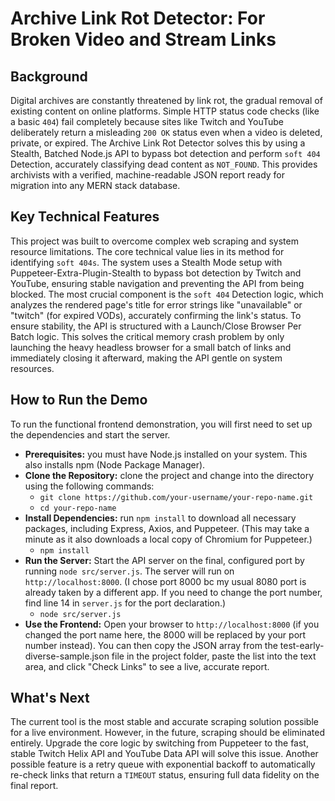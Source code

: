 # Archive Link Rot Detector: For Broken Video and Stream Links

## Background
Digital archives are constantly threatened by link rot, the gradual removal of existing content on online platforms. Simple HTTP status code checks (like a basic ```404```) fail completely because sites like Twitch and YouTube deliberately return a misleading ```200 OK``` status even when a video is deleted, private, or expired. The Archive Link Rot Detector solves this by using a Stealth, Batched Node.js API to bypass bot detection and perform ```soft 404``` Detection, accurately classifying dead content as ```NOT_FOUND```. This provides archivists with a verified, machine-readable JSON report ready for migration into any MERN stack database.

## Key Technical Features
This project was built to overcome complex web scraping and system resource limitations. The core technical value lies in its method for identifying ```soft 404s```. The system uses a Stealth Mode setup with Puppeteer-Extra-Plugin-Stealth to bypass bot detection by Twitch and YouTube, ensuring stable navigation and preventing the API from being blocked. The most crucial component is the ```soft 404``` Detection logic, which analyzes the rendered page's title for error strings like "unavailable" or "twitch" (for expired VODs), accurately confirming the link's status. To ensure stability, the API is structured with a Launch/Close Browser Per Batch logic. This solves the critical memory crash problem by only launching the heavy headless browser for a small batch of links and immediately closing it afterward, making the API gentle on system resources.

## How to Run the Demo
To run the functional frontend demonstration, you will first need to set up the dependencies and start the server.

- **Prerequisites:** you must have Node.js installed on your system. This also installs npm (Node Package Manager).
- **Clone the Repository:** clone the project and change into the directory using the following commands:
  - ```git clone https://github.com/your-username/your-repo-name.git```
  - ```cd your-repo-name```
- **Install Dependencies:** run ```npm install``` to download all necessary packages, including Express, Axios, and Puppeteer. (This may take a minute as it also downloads a local copy of Chromium for Puppeteer.)
  - ```npm install```
- **Run the Server:** Start the API server on the final, configured port by running ```node src/server.js```. The server will run on ```http://localhost:8000```. (I chose port 8000 bc my usual 8080 port is already taken by a different app. If you need to change the port number, find line 14 in ```server.js``` for the port declaration.)
  - ```node src/server.js```
- **Use the Frontend:** Open your browser to ```http://localhost:8000``` (if you changed the port name here, the 8000 will be replaced by your port number instead). You can then copy the JSON array from the test-early-diverse-sample.json file in the project folder, paste the list into the text area, and click "Check Links" to see a live, accurate report.

## What's Next
The current tool is the most stable and accurate scraping solution possible for a live environment. However, in the future, scraping should be eliminated entirely. Upgrade the core logic by switching from Puppeteer to the fast, stable Twitch Helix API and YouTube Data API will solve this issue. Another possible feature is a retry queue with exponential backoff to automatically re-check links that return a ```TIMEOUT``` status, ensuring full data fidelity on the final report.
